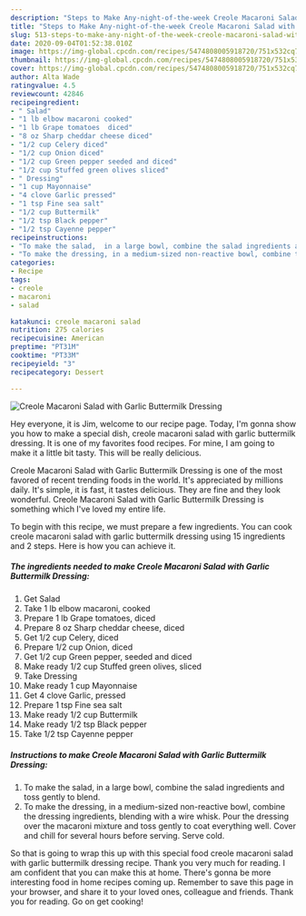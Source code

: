 ```yaml
---
description: "Steps to Make Any-night-of-the-week Creole Macaroni Salad with Garlic Buttermilk Dressing"
title: "Steps to Make Any-night-of-the-week Creole Macaroni Salad with Garlic Buttermilk Dressing"
slug: 513-steps-to-make-any-night-of-the-week-creole-macaroni-salad-with-garlic-buttermilk-dressing
date: 2020-09-04T01:52:38.010Z
image: https://img-global.cpcdn.com/recipes/5474808005918720/751x532cq70/creole-macaroni-salad-with-garlic-buttermilk-dressing-recipe-main-photo.jpg
thumbnail: https://img-global.cpcdn.com/recipes/5474808005918720/751x532cq70/creole-macaroni-salad-with-garlic-buttermilk-dressing-recipe-main-photo.jpg
cover: https://img-global.cpcdn.com/recipes/5474808005918720/751x532cq70/creole-macaroni-salad-with-garlic-buttermilk-dressing-recipe-main-photo.jpg
author: Alta Wade
ratingvalue: 4.5
reviewcount: 42846
recipeingredient:
- " Salad"
- "1 lb elbow macaroni cooked"
- "1 lb Grape tomatoes  diced"
- "8 oz Sharp cheddar cheese diced"
- "1/2 cup Celery diced"
- "1/2 cup Onion diced"
- "1/2 cup Green pepper seeded and diced"
- "1/2 cup Stuffed green olives sliced"
- " Dressing"
- "1 cup Mayonnaise"
- "4 clove Garlic pressed"
- "1 tsp Fine sea salt"
- "1/2 cup Buttermilk"
- "1/2 tsp Black pepper"
- "1/2 tsp Cayenne pepper"
recipeinstructions:
- "To make the salad,  in a large bowl, combine the salad ingredients and toss gently to blend."
- "To make the dressing, in a medium-sized non-reactive bowl, combine the dressing ingredients,  blending with a wire whisk. Pour the dressing over the macaroni mixture and toss gently to coat everything well. Cover and chill for several hours before serving. Serve cold."
categories:
- Recipe
tags:
- creole
- macaroni
- salad

katakunci: creole macaroni salad 
nutrition: 275 calories
recipecuisine: American
preptime: "PT31M"
cooktime: "PT33M"
recipeyield: "3"
recipecategory: Dessert

---
```



![Creole Macaroni Salad with Garlic Buttermilk Dressing](https://img-global.cpcdn.com/recipes/5474808005918720/751x532cq70/creole-macaroni-salad-with-garlic-buttermilk-dressing-recipe-main-photo.jpg)

Hey everyone, it is Jim, welcome to our recipe page. Today, I'm gonna show you how to make a special dish, creole macaroni salad with garlic buttermilk dressing. It is one of my favorites food recipes. For mine, I am going to make it a little bit tasty. This will be really delicious.



Creole Macaroni Salad with Garlic Buttermilk Dressing is one of the most favored of recent trending foods in the world. It's appreciated by millions daily. It's simple, it is fast, it tastes delicious. They are fine and they look wonderful. Creole Macaroni Salad with Garlic Buttermilk Dressing is something which I've loved my entire life.


To begin with this recipe, we must prepare a few ingredients. You can cook creole macaroni salad with garlic buttermilk dressing using 15 ingredients and 2 steps. Here is how you can achieve it.

<!--inarticleads1-->

##### The ingredients needed to make Creole Macaroni Salad with Garlic Buttermilk Dressing:

1. Get  Salad
1. Take 1 lb elbow macaroni, cooked
1. Prepare 1 lb Grape tomatoes,  diced
1. Prepare 8 oz Sharp cheddar cheese, diced
1. Get 1/2 cup Celery, diced
1. Prepare 1/2 cup Onion, diced
1. Get 1/2 cup Green pepper, seeded and diced
1. Make ready 1/2 cup Stuffed green olives, sliced
1. Take  Dressing
1. Make ready 1 cup Mayonnaise
1. Get 4 clove Garlic, pressed
1. Prepare 1 tsp Fine sea salt
1. Make ready 1/2 cup Buttermilk
1. Make ready 1/2 tsp Black pepper
1. Take 1/2 tsp Cayenne pepper




<!--inarticleads2-->

##### Instructions to make Creole Macaroni Salad with Garlic Buttermilk Dressing:

1. To make the salad,  in a large bowl, combine the salad ingredients and toss gently to blend.
1. To make the dressing, in a medium-sized non-reactive bowl, combine the dressing ingredients,  blending with a wire whisk. Pour the dressing over the macaroni mixture and toss gently to coat everything well. Cover and chill for several hours before serving. Serve cold.




So that is going to wrap this up with this special food creole macaroni salad with garlic buttermilk dressing recipe. Thank you very much for reading. I am confident that you can make this at home. There's gonna be more interesting food in home recipes coming up. Remember to save this page in your browser, and share it to your loved ones, colleague and friends. Thank you for reading. Go on get cooking!
